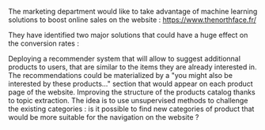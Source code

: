 The marketing department would like to take advantage of machine learning solutions to boost online sales on the website : https://www.thenorthface.fr/

They have identified two major solutions that could have a huge effect on the conversion rates :

Deploying a recommender system that will allow to suggest additionnal products to users, that are similar to the items they are already interested in. The recommendations could be materialized by a "you might also be interested by these products..." section that would appear on each product page of the website.
Improving the structure of the products catalog thanks to topic extraction. The idea is to use unsupervised methods to challenge the existing categories : is it possible to find new categories of product that would be more suitable for the navigation on the website ?